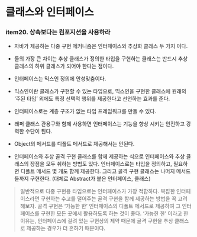 #  클래스와 인터페이스


### item20. 상속보다는 컴포지션을 사용하라

* 자바가 제공하는 다중 구현 메커니즘은 인터페이스와 추상화 클래스 두 가지 이다.


* 둘의 가장 큰 차이는 추상 클래스가 정의한 타입을 구현하는 클래스는 반드시 추상 클래스의 하위 클래스가 되어야 한다는 점이다.


* 인터페이스는 믹스인 정의에 안성맞춤이다.


* 믹스인이란 클래스가 구현할 수 있는 타입으로, 믹스인을 구현한 클래스에 원래의 ‘주된 타입’ 외에도 특정 선택적 행위를 제공한다고 선언하는 효과를 준다.


* 인터페이스로는 계층 구조가 없는 타입 프레임워크를 만들 수 있다.


* 래퍼 클래스 관용구와 함께 사용하면 인터페이스는 기능을 향상 시키는 안전하고 강력한 수단이 된다.


* Object의 메서드를 디폴트 메서드로 제공해서는 안된다.


* 인터페이스와 추상 골격 구현 클래스를 함께 제공하는 식으로 인터페이스와 추상 클래스의 장점을 모두 취하는 방법도 있다. 인터페이스로는 타입을 정의하고, 필요하면 디폴트 메서드 몇 개도 함께 제공한다. 그리고 골격 구현 클래스는 나머지 메서드들까지 구현한다. (대체로 Abstract가 붙은 인터페이스, 클래스)


> 일반적으로 다중 구현용 타입으로는 인터페이스가 가장 적합하다. 복잡한 인터페이스라면 구현하는 수고를 덜어주는 골격 구현을 함께 제공하는 방법을 꼭 고려해보자. 골격 구현은 ‘가능한 한’ 인터페이스의 디폴트 메서드로 제공하여 그 인터페이스를 구현한 모든 곳에서 활용하도록 하는 것이 좋다. ‘가능한 한’ 이라고 한 이유는, 인터페이스에 걸려 있는 구현상의 제약 때문에 골격 구현을 추상 클래스로 제공하는 경우가 더 흔하기 때문이다.
